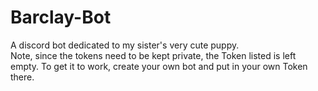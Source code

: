 # Barclay-Bot
A discord bot dedicated to my sister's very cute puppy. <br>
Note, since the tokens need to be kept private, the Token listed is left empty. To get it to work, create your own bot and put in your own Token there. 
